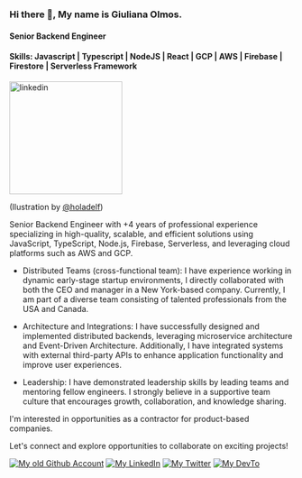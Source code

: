 ### Hi there 👋, My name is Giuliana Olmos.
#### Senior Backend Engineer
#### Skills: Javascript | Typescript | NodeJS | React | GCP | AWS | Firebase | Firestore | Serverless Framework

<img src='https://i.ibb.co/1LQPzY9/giuli2.png' alt='linkedin' height='200' >

(Ilustration by <a href='https://www.instagram.com/holadelf/'>@holadelf</a>)

Senior Backend Engineer with +4 years of professional experience specializing in high-quality, scalable, and efficient solutions using JavaScript, TypeScript, Node.js, Firebase, Serverless, and leveraging cloud platforms such as AWS and GCP.

- Distributed Teams (cross-functional team): I have experience working in dynamic early-stage startup environments, I directly collaborated with both the CEO and manager in a New York-based company. Currently, I am part of a diverse team consisting of talented professionals from the USA and Canada.

- Architecture and Integrations: I have successfully designed and implemented distributed backends, leveraging microservice architecture and Event-Driven Architecture. Additionally, I have integrated systems with external third-party APIs to enhance application functionality and improve user experiences.

- Leadership: I have demonstrated leadership skills by leading teams and mentoring fellow engineers. I strongly believe in a supportive team culture that encourages growth, collaboration, and knowledge sharing.

I'm interested in opportunities as a contractor for product-based companies. 

Let's connect and explore opportunities to collaborate on exciting projects! 



[![My old Github Account](https://skillicons.dev/icons?i=github)](https://github.com/GiulianaOlmos)
[![My LinkedIn](https://skillicons.dev/icons?i=linkedin)](https://www.linkedin.com/in/giulianaolmos/)
[![My Twitter](https://skillicons.dev/icons?i=twitter)](https://twitter.com/GiulianaEOlmos)
[![My DevTo](https://skillicons.dev/icons?i=devto)](https://dev.to/giulianaolmos)
